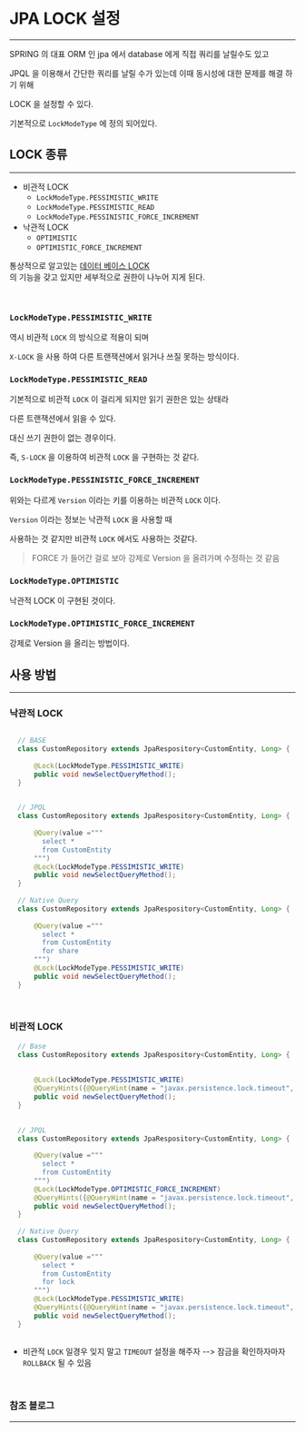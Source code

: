 # JPA LOCK 설정 
***

SPRING 의 대표 ORM 인 jpa 에서 database 에게 직접 쿼리를 날릴수도 있고  

JPQL 을 이용해서 간단한 쿼리를 날릴 수가 있는데 이때 동시성에 대한 문제를 해결 하기 위해  

LOCK 을 설정할 수 있다.

기본적으로 `LockModeType` 에 정의 되어있다.


## LOCK 종류
***
* 비관적 LOCK
  * `LockModeType.PESSIMISTIC_WRITE`
  * `LockModeType.PESSIMISTIC_READ`
  * `LockModeType.PESSINISTIC_FORCE_INCREMENT`
* 낙관적 LOCK 
  * `OPTIMISTIC`
  * `OPTIMISTIC_FORCE_INCREMENT`


통상적으로 알고있는 [데이터 베이스 LOCK](../../../database/lock.md)  
의 기능을 갖고 있지만 세부적으로 권한이 나누어 지게 된다.

<br>


### `LockModeType.PESSIMISTIC_WRITE`

역시 비관적 `LOCK` 의 방식으로 적용이 되며 

`X-LOCK` 을 사용 하여 다른 트랜잭션에서 읽거나 쓰질 못하는 방식이다.


### `LockModeType.PESSIMISTIC_READ`

기본적으로 비관적 `LOCK` 이 걸리게 되지만 읽기 권한은 있는 상태라 

다른 트랜잭션에서 읽을 수 있다.

대신 쓰기 권한이 없는 경우이다.

즉, `S-LOCK` 을 이용하여 비관적 `LOCK` 을 구현하는 것 같다.


### `LockModeType.PESSINISTIC_FORCE_INCREMENT`

위와는 다르게 `Version` 이라는 키를 이용하는 비관적 `LOCK` 이다.

`Version` 이라는 정보는 낙관적 `LOCK` 을 사용할 때  

사용하는 것 같지만 비관적 `LOCK` 에서도 사용하는 것같다. 

> FORCE 가 들어간 걸로 보아 강제로 Version 을 올려가며 수정하는 것 같음


### `LockModeType.OPTIMISTIC`

낙관적 LOCK 이 구현된 것이다.

### `LockModeType.OPTIMISTIC_FORCE_INCREMENT`

강제로 Version 을 올리는 방법이다.




## 사용 방법
***


### 낙관적 LOCK

``` java

  // BASE
  class CustomRepository extends JpaRespository<CustomEntity, Long> {
     
      @Lock(LockModeType.PESSIMISTIC_WRITE)
      public void newSelectQueryMethod();
  }

  
  // JPQL
  class CustomRepository extends JpaRespository<CustomEntity, Long> {
     
      @Query(value ="""
        select * 
        from CustomEntity
      """) 
      @Lock(LockModeType.PESSIMISTIC_WRITE)
      public void newSelectQueryMethod();
  }
  
  // Native Query
  class CustomRepository extends JpaRespository<CustomEntity, Long> {
     
      @Query(value ="""
        select * 
        from CustomEntity
        for share
      """) 
      @Lock(LockModeType.PESSIMISTIC_WRITE)
      public void newSelectQueryMethod();
  }
  
  
```

### 비관적 LOCK

``` java
  // Base
  class CustomRepository extends JpaRespository<CustomEntity, Long> {
     
     
      @Lock(LockModeType.PESSIMISTIC_WRITE)
      @QueryHints({@QueryHint(name = "javax.persistence.lock.timeout", value = "10000")})
      public void newSelectQueryMethod();
  }

  
  // JPQL
  class CustomRepository extends JpaRespository<CustomEntity, Long> {
      
      @Query(value ="""
        select * 
        from CustomEntity
      """) 
      @Lock(LockModeType.OPTIMISTIC_FORCE_INCREMENT)
      @QueryHints({@QueryHint(name = "javax.persistence.lock.timeout", value = "10000")})
      public void newSelectQueryMethod();
  }
  
  // Native Query
  class CustomRepository extends JpaRespository<CustomEntity, Long> {
     
      @Query(value ="""
        select * 
        from CustomEntity
        for lock
      """) 
      @Lock(LockModeType.PESSIMISTIC_WRITE)
      @QueryHints({@QueryHint(name = "javax.persistence.lock.timeout", value = "10000")})
      public void newSelectQueryMethod();
  }
  
```

* 비관적 `LOCK` 일경우 잊지 말고 `TIMEOUT` 설정을 해주자 --> 잠금을 확인하자마자 `ROLLBACK` 될 수 있음


<br>

### 참조 블로그
***
